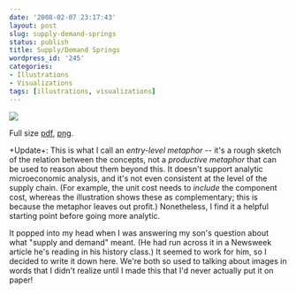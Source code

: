 ```yaml
---
date: '2008-02-07 23:17:43'
layout: post
slug: supply-demand-springs
status: publish
title: Supply/Demand Springs
wordpress_id: '245'
categories:
- Illustrations
- Visualizations
tags: [illustrations, visualizations]
---
```


[![](/images/2008/supply-demand-small.png)](/images/2008/supply-demand.png)

Full size [pdf](/images/2008/supply-demand.pdf), [png](/images/2008/supply-demand.png).

<!-- more -->

+Update+: This is what I call an *entry-level metaphor* -- it's a rough sketch of the relation between the concepts, not a *productive metaphor* that can be used to reason about them beyond this.  It doesn't support analytic microeconomic analysis, and it's not even consistent at the level of the supply chain.  (For example, the unit cost needs to _include_ the component cost, whereas the illustration shows these as complementary; this is because the metaphor leaves out profit.)  Nonetheless, I find it a helpful starting point before going more analytic.

It popped into my head when I was answering my son's question about what "supply and demand" meant.  (He had run across it in a Newsweek article he's reading in his history class.)  It seemed to work for him, so I decided to write it down here.  We're both so used to talking about images in words that I didn't realize until I made this that I'd never actually put it on paper!
